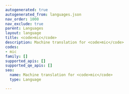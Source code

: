```yaml
---
autogenerated: true
autogenerated_from: languages.json
nav_order: 1000
nav_exclude: true
parent: Languages
layout: language
title: <code>mic</code>
description: Machine translation for <code>mic</code>
codes:
- mic
family: []
supported_apis: []
supported_qe_apis: []
seo:
  name: Machine translation for <code>mic</code>
  type: Language

---
```


